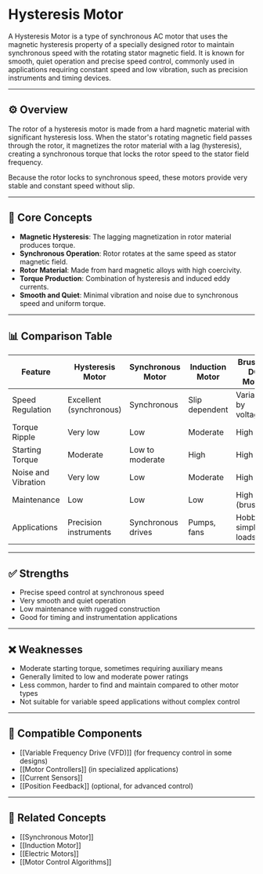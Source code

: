 # Hysteresis Motor

A Hysteresis Motor is a type of synchronous AC motor that uses the magnetic hysteresis property of a specially designed rotor to maintain synchronous speed with the rotating stator magnetic field. It is known for smooth, quiet operation and precise speed control, commonly used in applications requiring constant speed and low vibration, such as precision instruments and timing devices.

---

## ⚙️ Overview

The rotor of a hysteresis motor is made from a hard magnetic material with significant hysteresis loss. When the stator's rotating magnetic field passes through the rotor, it magnetizes the rotor material with a lag (hysteresis), creating a synchronous torque that locks the rotor speed to the stator field frequency.

Because the rotor locks to synchronous speed, these motors provide very stable and constant speed without slip.

---

## 🧠 Core Concepts

- **Magnetic Hysteresis**: The lagging magnetization in rotor material produces torque.
- **Synchronous Operation**: Rotor rotates at the same speed as stator magnetic field.
- **Rotor Material**: Made from hard magnetic alloys with high coercivity.
- **Torque Production**: Combination of hysteresis and induced eddy currents.
- **Smooth and Quiet**: Minimal vibration and noise due to synchronous speed and uniform torque.

---

## 📊 Comparison Table

| Feature               | Hysteresis Motor      | Synchronous Motor       | Induction Motor         | Brushed DC Motor       |
|-----------------------|-----------------------|-------------------------|-------------------------|-----------------------|
| Speed Regulation      | Excellent (synchronous) | Synchronous             | Slip dependent          | Variable by voltage    |
| Torque Ripple        | Very low               | Low                     | Moderate                | High                  |
| Starting Torque      | Moderate               | Low to moderate          | High                    | High                  |
| Noise and Vibration  | Very low               | Low                     | Moderate                | High                  |
| Maintenance          | Low                    | Low                      | Low                     | High (brushes)        |
| Applications         | Precision instruments  | Synchronous drives       | Pumps, fans             | Hobby, simple loads   |

---

## ✅ Strengths

- Precise speed control at synchronous speed  
- Very smooth and quiet operation  
- Low maintenance with rugged construction  
- Good for timing and instrumentation applications  

---

## ❌ Weaknesses

- Moderate starting torque, sometimes requiring auxiliary means  
- Generally limited to low and moderate power ratings  
- Less common, harder to find and maintain compared to other motor types  
- Not suitable for variable speed applications without complex control  

---

## 🧩 Compatible Components

- [[Variable Frequency Drive (VFD)]] (for frequency control in some designs)  
- [[Motor Controllers]] (in specialized applications)  
- [[Current Sensors]]  
- [[Position Feedback]] (optional, for advanced control)  

---

## 🔗 Related Concepts

- [[Synchronous Motor]]  
- [[Induction Motor]]  
- [[Electric Motors]]  
- [[Motor Control Algorithms]]  
